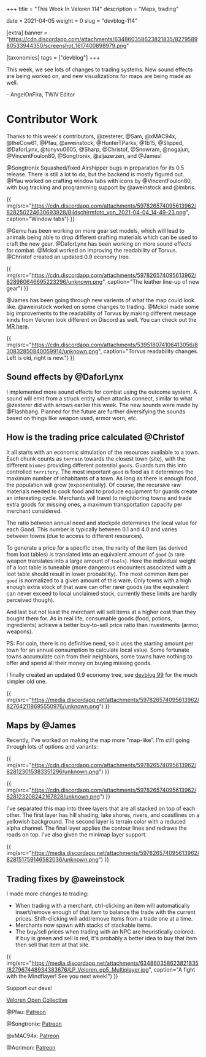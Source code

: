 +++
title = "This Week In Veloren 114"
description = "Maps, trading"

date = 2021-04-05
weight = 0
slug = "devblog-114"

[extra]
banner = "https://cdn.discordapp.com/attachments/634860358623821835/827958980533944350/screenshot_1617400898979.png"

[taxonomies]
tags = ["devblog"]
+++

This week, we see lots of changes to trading systems. New sound effects are
being worked on, and new visualizations for maps are being made as well.

\- AngelOnFira, TWiV Editor

# Contributor Work

Thanks to this week's contributors, @zesterer, @Sam, @xMAC94x, @theCow61, @Pfau,
@aweinstock, @HunterTParks, @1b15, @Slipped, @DaforLynx, @tonyvu0605, @Sharp,
@Christof, @Snowram, @nogajun, @VincentFoulon80, @Songtronix, @aljazerzen, and
@James!

@Songtronix Squashed/fixed Airshipper bugs in preparation for its 0.5 release.
There is still a lot to do, but the backend is mostly figured out. @Pfau worked
on crafting window tabs with icons by @VincentFoulon80, with bug tracking and
programming support by @aweinstock and @imbris.

{{
  img(src="https://cdn.discordapp.com/attachments/597826574095613962/828250224630693928/Bildschirmfoto_von_2021-04-04_14-49-23.png",
  caption="Window tabs")
}}

@Gemu has been working on more gear set models, which will lead to animals being
able to drop different crafting materials which can be used to craft the new
gear. @DaforLynx has been working on more sound effects for combat. @Mckol
worked on improving the readability of Torvus. @Christof created an updated 0.9
economy tree.

{{
  img(src="https://cdn.discordapp.com/attachments/597826574095613962/828960646695223296/unknown.png",
  caption="The leather line-up of new gear")
}}

@James has been going through new varients of what the map could look like.
@aweinstock worked on some changes to trading. @Mckol made some big improvements
to the readability of Torvus by making different message kinds from Veloren look
different on Discord as well. You can check out the [MR
here](https://gitlab.com/veloren/torvus/-/merge_requests/27).

{{
  img(src="https://cdn.discordapp.com/attachments/539518074106413056/830832850840059914/unknown.png",
  caption="Torvus readability changes. Left is old, right is new.")
}}

## Sound effects by @DaforLynx

I implemented more sound effects for combat using the outcome system. A sound
will emit from a struck entity when attacks connect, similar to what @zesterer
did with arrows earlier this week. The new sounds were made by @Flashbang.
Planned for the future are further diversifying the sounds based on things like
weapon used, armor worn, etc.

## How is the trading price calculated @Christof

It all starts with an economic simulation of the resources available to a town.
Each chunk counts as `terrain` towards the closest town (site), with the
different `biomes` providing different potential `goods`. Guards turn this into
controlled `territory`. The most important `good` is food as it determines the
maximum number of inhabitants of a town. As long as there is enough food, the
population will grow (exponentially). Of course, the recursive raw materials
needed to cook food and to produce equipment for guards create an interesting
cycle. Merchants will travel to neighboring towns and trade extra goods for
missing ones, a maximum transportation capacity per merchant considered.

The ratio between annual need and stockpile determines the local value for each
Good. This number is typically between 0.1 and 4.0 and varies between towns (due
to access to different resources).

To generate a price for a specific `item`, the rarity of the item (as derived
from loot tables) is translated into an equivalent amount of `good` (a rare
weapon translates into a large amount of `tools`). Here the individual weight of
a loot table is tuneable (more dangerous encounters associated with a loot table
should result in lower probability). The most common item per `good` is
normalized to a given amount of this ware. Only towns with a high enough extra
stock of that ware can offer rarer goods (as the equivalent can never exceed to
local unclaimed stock, currently these limits are hardly perceived though).

And last but not least the merchant will sell items at a higher cost than they
bought them for. As in real life, consumable goods (food, potions, ingredients)
achieve a better buy-to-sell price ratio than investments (armor, weapons).

PS: For coin, there is no definitive need, so it uses the starting amount per
town for an annual consumption to calculate local value. Some fortunate towns
accumulate coin from their neighbors, some towns have nothing to offer and spend
all their money on buying missing goods.

I finally created an updated 0.9 economy tree, see [devblog
99](https://veloren.net/devblog-99/) for the much simpler old one.

{{
  img(src="https://media.discordapp.net/attachments/597826574095613962/827642118695550976/unknown.png")
}}

## Maps by @James

Recently, I've worked on making the map more "map-like". I'm still going through
lots of options and variants:

{{
  img(src="https://cdn.discordapp.com/attachments/597826574095613962/828123015383351296/unknown.png")
}}

{{
  img(src="https://cdn.discordapp.com/attachments/597826574095613962/828123208242167828/unknown.png")
}}

I've separated this map into three layers that are all stacked on top of each
other. The first layer has hill shading, lake shores, rivers, and coastlines on
a yellowish background. The second layer is terrain color with a reduced alpha
channel. The final layer applies the contour lines and redraws the roads on top.
I've also given the minimap layer support.

{{
  img(src="https://media.discordapp.net/attachments/597826574095613962/828151759146582036/unknown.png")
}}

## Trading fixes by @aweinstock

I made more changes to trading:

- When trading with a merchant, ctrl-clicking an item will automatically
  insert/remove enough of that item to balance the trade with the current
  prices. Shift-clicking will add/remove items from a trade one at a time.
- Merchants now spawn with stacks of stackable items.
- The buy/sell prices when trading with an NPC are heuristically colored: if buy
  is green and sell is red, it's probably a better idea to buy that item then
  sell that item at that site.

{{
  img(src="https://media.discordapp.net/attachments/634860358623821835/827967448934383676/LP_Veloren_ep5_Multiplayer.jpg",
  caption="A fight with the Mindflayer! See you next week!")
}}

Support our devs!

[Veloren Open Collective](https://opencollective.com/veloren)

@Pfau: [Patreon](https://www.patreon.com/pfau)

@Songtronix: [Patreon](https://www.patreon.com/songtronix)

@xMAC94x: [Patreon](https://www.patreon.com/xmac94x)

@Acrimon: [Patreon](https://www.patreon.com/acrimon)
